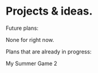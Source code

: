 # Projects & ideas.

Future plans:

None for right now.




Plans that are already in progress:

My Summer Game 2


